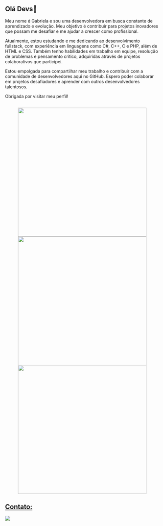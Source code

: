 
<h2>Olá Devs👋</h2> 

Meu nome é Gabriela e sou uma desenvolvedora em busca constante de aprendizado e evolução. Meu objetivo é contribuir para projetos inovadores que possam me desafiar e me ajudar a crescer como profissional.

Atualmente, estou estudando e me dedicando ao desenvolvimento fullstack, com experiência em linguagens como C#, C++, C e PHP, além de HTML e CSS. Também tenho habilidades em trabalho em equipe, resolução de problemas e pensamento crítico, adquiridas através de projetos colaborativos que participei.

Estou empolgada para compartilhar meu trabalho e contribuir com a comunidade de desenvolvedores aqui no GitHub. Espero poder colaborar em projetos desafiadores e aprender com outros desenvolvedores talentosos.

Obrigada por visitar meu perfil!

<h2></h2>

<div align="center">
  <a href="https://github.com/GabyNunes17">
  <img width="420em" src="https://github-readme-stats.vercel.app/api?username=GabyNunes17&theme=merko&hide_border=false&include_all_commits=false&count_private=true"/>
   <img width="420em" src="https://github-readme-streak-stats.herokuapp.com/?user=GabyNunes17&theme=merko&hide_border=false"/>
    <img width="420em" src="https://github-readme-stats.vercel.app/api/top-langs/?username=GabyNunes17&theme=merko&hide_border=false&include_all_commits=false&count_private=true&layout=compact" />
</div>
  
  
  <h2>Contato:</h2> 
<div>
  <a href="https://www.linkedin.com/in/gabriela-nunes-a4914222b/" target="_blank">
      <img src="https://img.shields.io/badge/LinkedIn-0077B5?style=for-the-badge&logo=linkedin&logoColor=white">
  </a>
</div>
